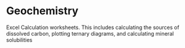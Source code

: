 # Geochemistry
Excel Calculation worksheets. This includes calculating the sources of dissolved carbon, plotting ternary diagrams, and calculating mineral solubilities
